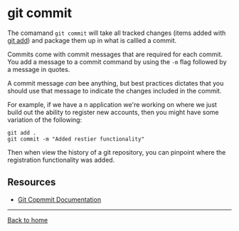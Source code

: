 # git commit

The comamand `git commit` will take all tracked changes (items added with [git add](./Add.md)) and package them up in what is callled a commit.

Commits come with commit messages that are required for each commit. You add a message to a commit command by using the `-m` flag followed by a message in quotes.

A commit message _can_ bee anything, but best practices dictates that you should use that message to indicate the changes included in the commit.

For example, if we have a n application we're working on where we just build out the ability to register new accounts, then you might have some variation of the following:

```
git add .
git commit -m "Added restier functionality"
```

Then when view the history of a git repository, you can pinpoint where the registration functionality was added.

## Resources

- [Git Copmmit Documentation](https://git-scm.com/docs/git-commit)

---

[Back to home](../README.md)
